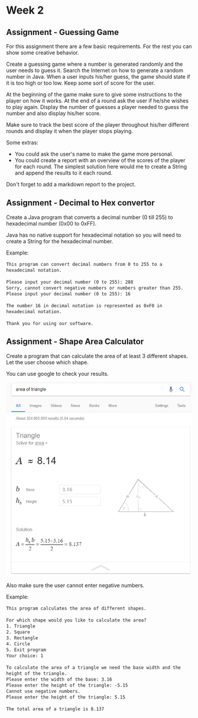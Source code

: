 # Week 2

## Assignment - Guessing Game

For this assignment there are a few basic requirements. For the rest you can show some creative behavior.

Create a guessing game where a number is generated randomly and the user needs to guess it. Search the Internet on how to generate a random number in Java. When a user inputs his/her guess, the game should state if it is too high or too low. Keep some sort of score for the user.

At the beginning of the game make sure to give some instructions to the player on how it works. At the end of a round ask the user if he/she wishes to play again. Display the number of guesses a player needed to guess the number and also display his/her score.

Make sure to track the best score of the player throughout his/her different rounds and display it when the player stops playing.

Some extras:
* You could ask the user's name to make the game more personal.
* You could create a report with an overview of the scores of the player for each round. The simplest solution here would me to create a String and append the results to it each round.

Don't forget to add a markdown report to the project.

## Assignment - Decimal to Hex convertor

Create a Java program that converts a decimal number (0 till 255) to hexadecimal number (0x00 to 0xFF).

Java has no native support for hexadecimal notation so you will need to create a String for the hexadecimal number.

Example:
```text
This program can convert decimal numbers from 0 to 255 to a hexadecimal notation.

Please input your decimal number (0 to 255): 288
Sorry, cannot convert negative numbers or numbers greater than 255.
Please input your decimal number (0 to 255): 16

The number 16 in decimal notation is represented as 0xF0 in hexadecimal notation.

Thank you for using our software.
```

## Assignment - Shape Area Calculator

Create a program that can calculate the area of at least 3 different shapes. Let the user choose which shape.

You can use google to check your results.

![Area of Triangle Example on Google](img/area_of_triangle_google.png)

Also make sure the user cannot enter negative numbers.

Example:
```text
This program calculates the area of different shapes.

For which shape would you like to calculate the area?
1. Triangle
2. Square
3. Rectangle
4. Circle
5. Exit program
Your choice: 1

To calculate the area of a triangle we need the base width and the height of the triangle.
Please enter the width of the base: 3.16
Please enter the height of the triangle: -5.15
Cannot use negative numbers.
Please enter the height of the triangle: 5.15

The total area of a triangle is 8.137
```
